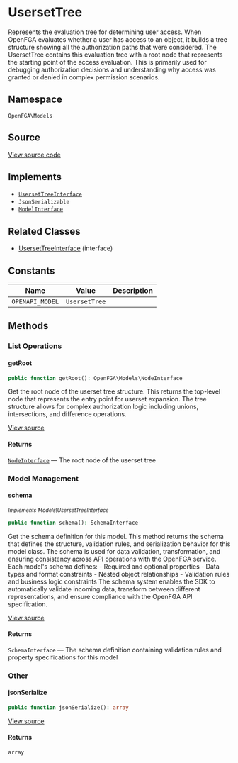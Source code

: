 # UsersetTree

Represents the evaluation tree for determining user access. When OpenFGA evaluates whether a user has access to an object, it builds a tree structure showing all the authorization paths that were considered. The UsersetTree contains this evaluation tree with a root node that represents the starting point of the access evaluation. This is primarily used for debugging authorization decisions and understanding why access was granted or denied in complex permission scenarios.

## Namespace

`OpenFGA\Models`

## Source

[View source code](https://github.com/evansims/openfga-php/blob/main/src/Models/UsersetTree.php)

## Implements

* [`UsersetTreeInterface`](UsersetTreeInterface.md)
* `JsonSerializable`
* [`ModelInterface`](ModelInterface.md)

## Related Classes

* [UsersetTreeInterface](Models/UsersetTreeInterface.md) (interface)

## Constants

| Name            | Value         | Description |
| --------------- | ------------- | ----------- |
| `OPENAPI_MODEL` | `UsersetTree` |             |

## Methods

### List Operations

#### getRoot

```php
public function getRoot(): OpenFGA\Models\NodeInterface

```

Get the root node of the userset tree structure. This returns the top-level node that represents the entry point for userset expansion. The tree structure allows for complex authorization logic including unions, intersections, and difference operations.

[View source](https://github.com/evansims/openfga-php/blob/main/src/Models/UsersetTree.php#L53)

#### Returns

[`NodeInterface`](NodeInterface.md) — The root node of the userset tree

### Model Management

#### schema

*<small>Implements Models\UsersetTreeInterface</small>*

```php
public function schema(): SchemaInterface

```

Get the schema definition for this model. This method returns the schema that defines the structure, validation rules, and serialization behavior for this model class. The schema is used for data validation, transformation, and ensuring consistency across API operations with the OpenFGA service. Each model&#039;s schema defines: - Required and optional properties - Data types and format constraints - Nested object relationships - Validation rules and business logic constraints The schema system enables the SDK to automatically validate incoming data, transform between different representations, and ensure compliance with the OpenFGA API specification.

[View source](https://github.com/evansims/openfga-php/blob/main/src/Models/ModelInterface.php#L52)

#### Returns

`SchemaInterface` — The schema definition containing validation rules and property specifications for this model

### Other

#### jsonSerialize

```php
public function jsonSerialize(): array

```

[View source](https://github.com/evansims/openfga-php/blob/main/src/Models/UsersetTree.php#L62)

#### Returns

`array`
